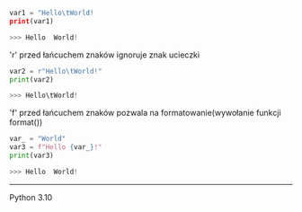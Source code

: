 

```python
var1 = "Hello\tWorld!
print(var1)

>>> Hello  World!
```
 
'r' przed łańcuchem znaków ignoruje znak ucieczki

```python
var2 = r"Hello\tWorld!"
print(var2)

>>> Hello\tWorld!
```
    
'f' przed łańcuchem znaków pozwala na formatowanie(wywołanie funkcji format())
```python
var_ = "World"
var3 = f"Hello {var_}!"
print(var3)

>>> Hello  World!
```
***
Python 3.10
